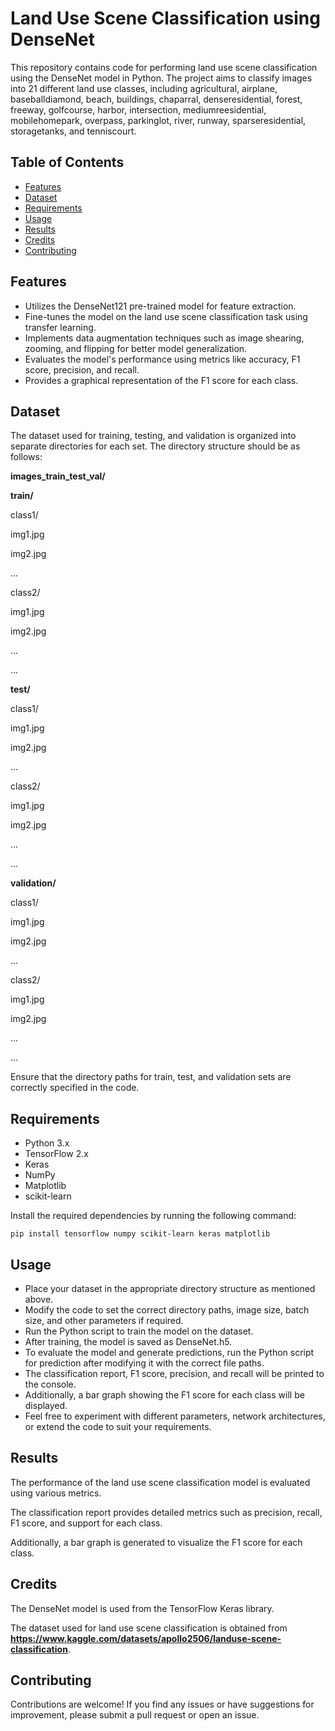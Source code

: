 # Land Use Scene Classification using DenseNet

This repository contains code for performing land use scene classification using the DenseNet model in Python. The project aims to classify images into 21 different land use classes, including agricultural, airplane, baseballdiamond, beach, buildings, chaparral, denseresidential, forest, freeway, golfcourse, harbor, intersection, mediumreesidential, mobilehomepark, overpass, parkinglot, river, runway, sparseresidential, storagetanks, and tenniscourt.

## Table of Contents

- [Features](#features)
- [Dataset](#dataset)
- [Requirements](#requirements)
- [Usage](#usage)
- [Results](#results)
- [Credits](#credits)
- [Contributing](#contributing)

## Features

- Utilizes the DenseNet121 pre-trained model for feature extraction.
- Fine-tunes the model on the land use scene classification task using transfer learning.
- Implements data augmentation techniques such as image shearing, zooming, and flipping for better model generalization.
- Evaluates the model's performance using metrics like accuracy, F1 score, precision, and recall.
- Provides a graphical representation of the F1 score for each class.

## Dataset

The dataset used for training, testing, and validation is organized into separate directories for each set. The directory structure should be as follows:

__images_train_test_val/__

__train/__

class1/

img1.jpg

img2.jpg

...

class2/

img1.jpg

img2.jpg

...

...

__test/__

class1/

img1.jpg

img2.jpg

...

class2/

img1.jpg

img2.jpg

...

...

__validation/__

class1/

img1.jpg

img2.jpg

...

class2/

img1.jpg

img2.jpg

...

...


Ensure that the directory paths for train, test, and validation sets are correctly specified in the code.

## Requirements

- Python 3.x
- TensorFlow 2.x
- Keras
- NumPy
- Matplotlib
- scikit-learn

Install the required dependencies by running the following command:

```shell
pip install tensorflow numpy scikit-learn keras matplotlib
```

## Usage

- Place your dataset in the appropriate directory structure as mentioned above.
- Modify the code to set the correct directory paths, image size, batch size, and other parameters if required.
- Run the Python script to train the model on the dataset.
- After training, the model is saved as DenseNet.h5.
- To evaluate the model and generate predictions, run the Python script for prediction after modifying it with the correct file paths.
- The classification report, F1 score, precision, and recall will be printed to the console.
- Additionally, a bar graph showing the F1 score for each class will be displayed.
- Feel free to experiment with different parameters, network architectures, or extend the code to suit your requirements.

## Results

The performance of the land use scene classification model is evaluated using various metrics.

The classification report provides detailed metrics such as precision, recall, F1 score, and support for each class. 

Additionally, a bar graph is generated to visualize the F1 score for each class.

## Credits

The DenseNet model is used from the TensorFlow Keras library.

The dataset used for land use scene classification is obtained from __https://www.kaggle.com/datasets/apollo2506/landuse-scene-classification__.

## Contributing

  Contributions are welcome! If you find any issues or have suggestions for improvement, please submit a pull request or open an issue.


